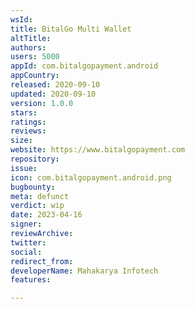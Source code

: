 ```yaml
---
wsId: 
title: BitalGo Multi Wallet
altTitle: 
authors: 
users: 5000
appId: com.bitalgopayment.android
appCountry: 
released: 2020-09-10
updated: 2020-09-10
version: 1.0.0
stars: 
ratings: 
reviews: 
size: 
website: https://www.bitalgopayment.com
repository: 
issue: 
icon: com.bitalgopayment.android.png
bugbounty: 
meta: defunct
verdict: wip
date: 2023-04-16
signer: 
reviewArchive: 
twitter: 
social: 
redirect_from: 
developerName: Mahakarya Infotech
features: 

---
```


